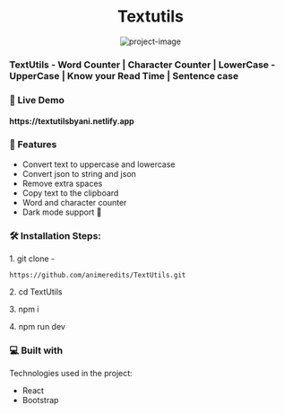 <h1 align="center" id="title">Textutils</h1>

<p align="center"><img src="https://socialify.git.ci/animeredits/TextUtils/image?description=1&descriptionEditable=TextUtils%20-%20Word%20Counter%20%7C%20Character%20Counter%20%7C%20LowerCase%20-%20UpperCase%20%7C%20Know%20your%20Read%20Time%20%7C%20Sentence%20case%0A&font=Inter&logo=https%3A%2F%2Fupload.wikimedia.org%2Fwikipedia%2Fcommons%2Fthumb%2F3%2F30%2FReact_Logo_SVG.svg%2F1024px-React_Logo_SVG.svg.png&name=1&pattern=Circuit%20Board&theme=Dark" alt="project-image"></p>

<h3 id="description">TextUtils - Word Counter | Character Counter | LowerCase - UpperCase | Know your Read Time | Sentence case</h3>

<h3>🚀 Live Demo</h3>

<h4>https://textutilsbyani.netlify.app</h4>

<h3>📌 Features</h3>

* Convert text to uppercase and lowercase
* Convert json to string and json
* Remove extra spaces
* Copy text to the clipboard
* Word and character counter
* Dark mode support 🌙

<h3>🛠️ Installation Steps:</h3>

<p>1. git clone -</p>

```
https://github.com/animeredits/TextUtils.git
```

<p>2. cd TextUtils</p>

<p>3. npm i</p>

<p>4. npm run dev</p>

  
<h3>💻 Built with</h3>

Technologies used in the project:

*   React
*   Bootstrap
